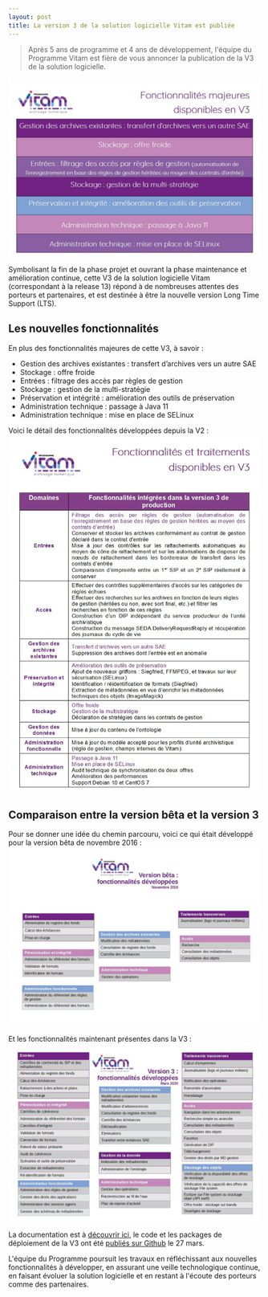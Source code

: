 ```yaml
---
layout: post
title: La version 3 de la solution logicielle Vitam est publiée
---
```

> Après 5 ans de programme et 4 ans de développement, l'équipe du Programme Vitam est fière de vous annoncer la publication de la V3 de la solution logicielle.

![Logos](/public/images/V3_fonctionnalites_focus.jpg)

Symbolisant la fin de la phase projet et ouvrant la phase maintenance et amélioration continue, cette V3 de la solution logicielle Vitam (correspondant à la release 13) répond à de nombreuses attentes des porteurs et partenaires, et est destinée à être la nouvelle version Long Time Support (LTS).

## Les nouvelles fonctionnalités

En plus des fonctionnalités majeures de cette V3, à savoir :
* Gestion des archives existantes : transfert d’archives vers un autre SAE
* Stockage : offre froide
* Entrées : filtrage des accès par règles de gestion
* Stockage : gestion de la multi-stratégie
* Préservation et intégrité : amélioration des outils de préservation
* Administration technique : passage à Java 11
* Administration technique : mise en place de SELinux

Voici le détail des fonctionnalités développées depuis la V2 :
![Logos](/public/images/V3_fonctionnalites.jpg)


## Comparaison entre la version bêta et la version 3
Pour se donner une idée du chemin parcouru, voici ce qui était développé pour la version bêta de novembre 2016 :
![Logos](/public/images/202003_traitements_vitamVbeta_V0.jpg)

Et les fonctionnalités maintenant présentes dans la V3 :
![Logos](/public/images/202003_traitements_vitamV3_V3.0.jpg)

La documentation est à [découvrir ici](https://www.programmevitam.fr/pages/documentation/), le code et les packages de déploiement de la V3 ont été [publiés sur Github](https://github.com/ProgrammeVitam/vitam/releases/tag/3.0.1) le 27 mars.

L'équipe du Programme poursuit les travaux en réfléchissant aux nouvelles fonctionnalités à développer, en assurant une veille technologique continue, en faisant évoluer la solution logicielle et en restant à l'écoute des porteurs comme des partenaires.